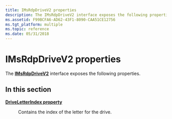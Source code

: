 ```yaml
---
title: IMsRdpDriveV2 properties
description: The IMsRdpDriveV2 interface exposes the following properties.
ms.assetid: F99BCFA6-AD62-43F1-8090-CAA51CE12756
ms.tgt_platform: multiple
ms.topic: reference
ms.date: 05/31/2018
---
```


# IMsRdpDriveV2 properties

The [**IMsRdpDriveV2**](imsrdpdrivev2.md) interface exposes the following properties.

## In this section

<dl> <dt>

[**DriveLetterIndex property**](imsrdpdrivev2-driveletterindex.md)
</dt> <dd>

Contains the index of the letter for the drive.

</dd> </dl>

 

 




